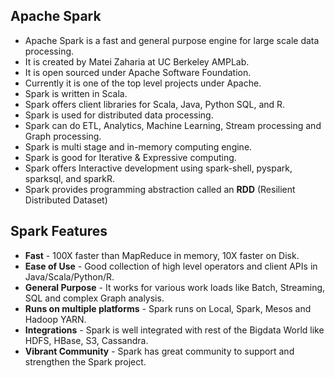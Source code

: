 ## Apache Spark
* Apache Spark is a fast and general purpose engine for large scale data processing.
* It is created by Matei Zaharia at UC Berkeley AMPLab.
* It is open sourced under Apache Software Foundation.
* Currently it is one of the top level projects under Apache.
* Spark is written in Scala.
* Spark offers client libraries for Scala, Java, Python SQL, and R.
* Spark is used for distributed data processing.
* Spark can do ETL, Analytics, Machine Learning, Stream processing and Graph processing.
* Spark is multi stage and in-memory computing engine.
* Spark is good for Iterative & Expressive computing.
* Spark offers Interactive development using spark-shell, pyspark, sparksql, and sparkR.
* Spark provides programming abstraction called an **RDD** (Resilient Distributed Dataset)

## Spark Features
* **Fast** - 100X faster than MapReduce in memory, 10X faster on Disk.
* **Ease of Use** - Good collection of high level operators and client APIs in Java/Scala/Python/R.
* **General Purpose** - It works for various work loads like Batch, Streaming, SQL and complex Graph analysis.
* **Runs on multiple platforms** - Spark runs on Local, Spark, Mesos and Hadoop YARN.
* **Integrations** - Spark is well integrated with rest of the Bigdata World like HDFS, HBase, S3, Cassandra.
* **Vibrant Community** - Spark has great community to support and strengthen the Spark project.
